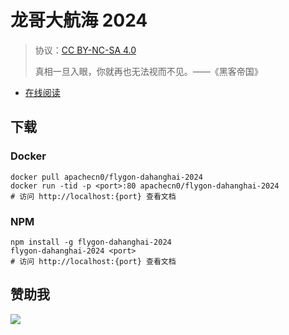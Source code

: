 <!--
    需要填充的占位符：
    
    README.md
    
        龙哥大航海 2024：文档中文名
        {nameEn}：文档英文名
        {urlEn}：文档原始链接
        dhh24：域名前缀
        飞龙：负责人名称
        wizardforcel：负责人 Github 用户名
        562826179：负责人 QQ
        flygon-dahanghai-2024：ApacheCN 的 Github 仓库名称
        flygon-dahanghai-2024：DockerHub 仓库名称
        flygon-dahanghai-2024：PYPI 包名称
        flygon-dahanghai-2024：NPM 包名称
    
    CNAME
    
        dhh24：域名前缀

    lpoindex.html
    
        龙哥大航海 2024：文档中文名
        #009d9c：显示颜色
        flygon-dahanghai-2024：ApacheCN 的 Github 仓库名称

    asset/docsify-flygon-footer.js
    
        flygon-dahanghai-2024：ApacheCN 的 Github 仓库名称
-->

# 龙哥大航海 2024

> 协议：[CC BY-NC-SA 4.0](http://creativecommons.org/licenses/by-nc-sa/4.0/)
> 
> 真相一旦入眼，你就再也无法视而不见。——《黑客帝国》

* [在线阅读](https://dhh24.flygon.net)

## 下载

### Docker

```
docker pull apachecn0/flygon-dahanghai-2024
docker run -tid -p <port>:80 apachecn0/flygon-dahanghai-2024
# 访问 http://localhost:{port} 查看文档
```

### NPM

```
npm install -g flygon-dahanghai-2024
flygon-dahanghai-2024 <port>
# 访问 http://localhost:{port} 查看文档
```

## 赞助我

![](https://img-blog.csdnimg.cn/20200112005920729.png)
